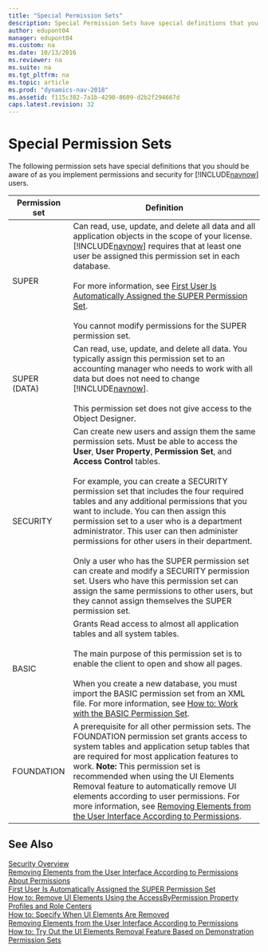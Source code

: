 ```yaml
---
title: "Special Permission Sets"
description: Special Permission Sets have special definitions that you should be aware of as you implement permissions and security for navnow users.
author: edupont04
manager: edupont04
ms.custom: na
ms.date: 10/13/2016
ms.reviewer: na
ms.suite: na
ms.tgt_pltfrm: na
ms.topic: article
ms.prod: "dynamics-nav-2018"
ms.assetid: f115c382-7a1b-4290-8609-d2b2f294667d
caps.latest.revision: 32
---
```

# Special Permission Sets
The following permission sets have special definitions that you should be aware of as you implement permissions and security for [!INCLUDE[navnow](includes/navnow_md.md)] users.  

|Permission set|Definition|  
|--------------------|----------------|  
|SUPER|Can read, use, update, and delete all data and all application objects in the scope of your license. [!INCLUDE[navnow](includes/navnow_md.md)] requires that at least one user be assigned this permission set in each database.<br /><br /> For more information, see [First User Is Automatically Assigned the SUPER Permission Set](First-User-Is-Automatically-Assigned-the-SUPER-Permission-Set.md).<br /><br /> You cannot modify permissions for the SUPER permission set.|  
|SUPER \(DATA\)|Can read, use, update, and delete all data. You typically assign this permission set to an accounting manager who needs to work with all data but does not need to change [!INCLUDE[navnow](includes/navnow_md.md)].<br /><br /> This permission set does not give access to the Object Designer.|  
|SECURITY|Can create new users and assign them the same permission sets. Must be able to access the **User**, **User Property**, **Permission Set**, and **Access Control** tables.<br /><br /> For example, you can create a SECURITY permission set that includes the four required tables and any additional permissions that you want to include. You can then assign this permission set to a user who is a department administrator. This user can then administer permissions for other users in their department.<br /><br /> Only a user who has the SUPER permission set can create and modify a SECURITY permission set. Users who have this permission set can assign the same permissions to other users, but they cannot assign themselves the SUPER permission set.|  
|BASIC|Grants Read access to almost all application tables and all system tables.<br /><br /> The main purpose of this permission set is to enable the client to open and show all pages.<br /><br /> When you create a new database, you must import the BASIC permission set from an XML file. For more information, see [How to: Work with the BASIC Permission Set](how-to-work-with-the-basic-permission-set.md).|  
|FOUNDATION|A prerequisite for all other permission sets. The FOUNDATION permission set grants access to system tables and application setup tables that are required for most application features to work. **Note:**  This permission set is recommended when using the UI Elements Removal feature to automatically remove UI elements according to user permissions. For more information, see [Removing Elements from the User Interface According to Permissions](Removing-Elements-from-the-User-Interface-According-to-Permissions.md).|  

## See Also  
 [Security Overview](Security-Overview.md)   
 [Removing Elements from the User Interface According to Permissions](Removing-Elements-from-the-User-Interface-According-to-Permissions.md)   
 [About Permissions](About-Permissions.md)   
 [First User Is Automatically Assigned the SUPER Permission Set](First-User-Is-Automatically-Assigned-the-SUPER-Permission-Set.md)   
 [How to: Remove UI Elements Using the AccessByPermission Property](How-to--Remove-UI-Elements-Using-the-AccessByPermission-Property.md)   
 [Profiles and Role Centers](Profiles-and-Role-Centers.md)   
 [How to: Specify When UI Elements Are Removed](How-to--Specify-When-UI-Elements-Are-Removed.md)   
 [Removing Elements from the User Interface According to Permissions](Removing-Elements-from-the-User-Interface-According-to-Permissions.md)   
 [How to: Try Out the UI Elements Removal Feature Based on Demonstration Permission Sets](How-to--Try-Out-the-UI-Elements-Removal-Feature-Based-on-Demonstration-Permission-Sets.md)  
 <!-- [Administration Outside of the Clients](Administration-Outside-of-the-Clients.md) -->
